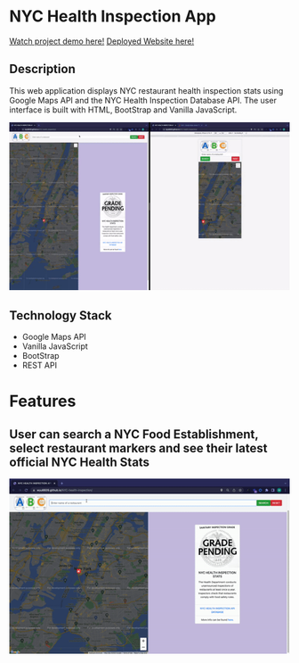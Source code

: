 # NYC Health Inspection App
<a href = "https://www.youtube.com/watch?v=cagxhY3IvwE" target = "_blank">Watch project demo here!</a>
<a href = "[https://www.youtube.com/watch?v=cagxhY3IvwE](https://nyc-health-inspection.netlify.app/)" target = "_blank">Deployed Website here!</a>
## Description

This web application displays NYC restaurant health inspection stats using Google Maps API and the NYC Health Inspection Database API. The user interface is built with HTML, BootStrap and Vanilla JavaScript.

<p align="center"><img src = "/gitgifs/demo.gif"/></p>

## Technology Stack

- Google Maps API
- Vanilla JavaScript
- BootStrap
- REST API

# Features

## User can search a NYC Food Establishment, select restaurant markers and see their latest official NYC Health Stats

<p align="center"><img src = "/gitgifs/search.gif"/></p>
